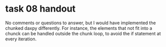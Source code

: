 # task 08 handout

No comments or questions to answer, but I would have implemented the chunked daxpy differently. For instance, the elements that not fit into a chunck can be handled outside the chunk loop, to avoid the if statement at every iteration.
